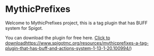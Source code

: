 # MythicPrefixes

Welcome to MythicPrefixes project, this is a tag plugin that has BUFF system for Spigot.

You can download the plugin for free here. [Click to download](https://www.spigotmc.org/resources/mythicprefixes-a-tag-plugin-that-has-buff-and-actions-system-1-13-1-20.100994/)https://www.spigotmc.org/resources/mythicprefixes-a-tag-plugin-that-has-buff-and-actions-system-1-13-1-20.100994/)
